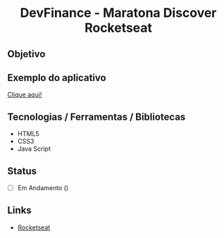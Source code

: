 <h1 align="center">DevFinance - Maratona Discover Rocketseat</h1>

## Objetivo


## Exemplo do aplicativo
[Clique aqui!](https://paulo-hst.github.io/maratona-discover/)

## Tecnologias / Ferramentas / Bibliotecas
- HTML5
- CSS3
- Java Script

## Status
- [ ] Em Andamento ()

## Links
- [Rocketseat](https://app.rocketseat.com.br/)
